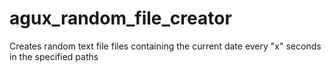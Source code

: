 # agux_random_file_creator
Creates random text file files containing the current date every "x" seconds in the specified paths

